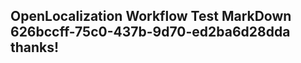 <properties
ms.topic="hero-topic"
ms.test1="hero-topic"
ms.test2="test"/>

## OpenLocalization Workflow Test MarkDown 626bccff-75c0-437b-9d70-ed2ba6d28dda thanks!
